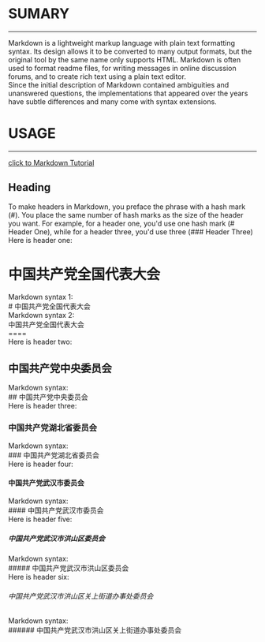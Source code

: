 # SUMARY
---
Markdown is a lightweight markup language with plain text formatting syntax. Its design allows it to be converted to many output formats, but the original tool by the same name only supports HTML. Markdown is often used to format readme files, for writing messages in online discussion forums, and to create rich text using a plain text editor.  
Since the initial description of Markdown contained ambiguities and unanswered questions, the implementations that appeared over the years have subtle differences and many come with syntax extensions.
# USAGE
---
[click to Markdown Tutorial](https://www.markdowntutorial.com/)
## Heading
To make headers in Markdown, you preface the phrase with a hash mark (#). You place the same number of hash marks as the size of the header you want. For example, for a header one, you'd use one hash mark (# Header One), while for a header three, you'd use three (### Header Three)
Here is header one:  
# 中国共产党全国代表大会
Markdown syntax 1:  
\# 中国共产党全国代表大会  
Markdown syntax 2:  
中国共产党全国代表大会  
\====  
Here is header two:  
## 中国共产党中央委员会
Markdown syntax:  
\## 中国共产党中央委员会  
Here is header three: 
### 中国共产党湖北省委员会
Markdown syntax:  
\### 中国共产党湖北省委员会  
Here is header four:
#### 中国共产党武汉市委员会
Markdown syntax:  
\#### 中国共产党武汉市委员会  
Here is header five:
##### 中国共产党武汉市洪山区委员会
Markdown syntax:  
\##### 中国共产党武汉市洪山区委员会  
Here is header six:
###### 中国共产党武汉市洪山区关上街道办事处委员会
Markdown syntax:  
\###### 中国共产党武汉市洪山区关上街道办事处委员会  
